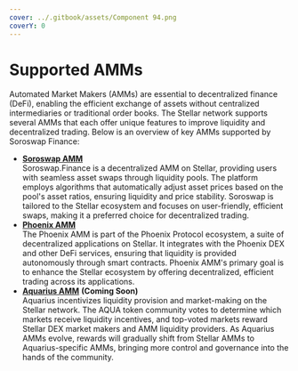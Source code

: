 ```yaml
---
cover: ../.gitbook/assets/Component 94.png
coverY: 0
---
```


# Supported AMMs

Automated Market Makers (AMMs) are essential to decentralized finance (DeFi), enabling the efficient exchange of assets without centralized intermediaries or traditional order books. The Stellar network supports several AMMs that each offer unique features to improve liquidity and decentralized trading. Below is an overview of key AMMs supported by Soroswap Finance:

* [**Soroswap AMM**](https://soroswap.finance)\
  Soroswap.Finance is a decentralized AMM on Stellar, providing users with seamless asset swaps through liquidity pools. The platform employs algorithms that automatically adjust asset prices based on the pool's asset ratios, ensuring liquidity and price stability. Soroswap is tailored to the Stellar ecosystem and focuses on user-friendly, efficient swaps, making it a preferred choice for decentralized trading.
* [**Phoenix AMM**](https://github.com/Phoenix-Protocol-Group/docs/blob/main/Initial%20Phoenix%20Whitepaper.pdf)\
  The Phoenix AMM is part of the Phoenix Protocol ecosystem, a suite of decentralized applications on Stellar. It integrates with the Phoenix DEX and other DeFi services, ensuring that liquidity is provided autonomously through smart contracts. Phoenix AMM's primary goal is to enhance the Stellar ecosystem by offering decentralized, efficient trading across its applications.
* [**Aquarius AMM**](https://aqua.network) **(Coming Soon)**\
  Aquarius incentivizes liquidity provision and market-making on the Stellar network. The AQUA token community votes to determine which markets receive liquidity incentives, and top-voted markets reward Stellar DEX market makers and AMM liquidity providers. As Aquarius AMMs evolve, rewards will gradually shift from Stellar AMMs to Aquarius-specific AMMs, bringing more control and governance into the hands of the community.

